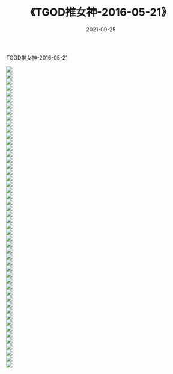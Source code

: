 ﻿---
layout: post
title:  《TGOD推女神-2016-05-21》
date:   2021-09-25
img: http://img.660000.xyz/Sharelink/网络美图/2021/TGOD推女神-2016-05-21/000.jpg
categories: [美女, 清纯, 唯美]
---

TGOD推女神-2016-05-21

  ![](http://img.660000.xyz/Sharelink/网络美图/2021/TGOD推女神-2016-05-21/001.jpg) <br> ![](http://img.660000.xyz/Sharelink/网络美图/2021/TGOD推女神-2016-05-21/002.jpg) <br> ![](http://img.660000.xyz/Sharelink/网络美图/2021/TGOD推女神-2016-05-21/003.jpg) <br> ![](http://img.660000.xyz/Sharelink/网络美图/2021/TGOD推女神-2016-05-21/004.jpg) <br> ![](http://img.660000.xyz/Sharelink/网络美图/2021/TGOD推女神-2016-05-21/005.jpg) <br> ![](http://img.660000.xyz/Sharelink/网络美图/2021/TGOD推女神-2016-05-21/006.jpg) <br> ![](http://img.660000.xyz/Sharelink/网络美图/2021/TGOD推女神-2016-05-21/007.jpg) <br> ![](http://img.660000.xyz/Sharelink/网络美图/2021/TGOD推女神-2016-05-21/008.jpg) <br> ![](http://img.660000.xyz/Sharelink/网络美图/2021/TGOD推女神-2016-05-21/009.jpg) <br> ![](http://img.660000.xyz/Sharelink/网络美图/2021/TGOD推女神-2016-05-21/010.jpg) <br> ![](http://img.660000.xyz/Sharelink/网络美图/2021/TGOD推女神-2016-05-21/011.jpg) <br> ![](http://img.660000.xyz/Sharelink/网络美图/2021/TGOD推女神-2016-05-21/012.jpg) <br> ![](http://img.660000.xyz/Sharelink/网络美图/2021/TGOD推女神-2016-05-21/013.jpg) <br> ![](http://img.660000.xyz/Sharelink/网络美图/2021/TGOD推女神-2016-05-21/014.jpg) <br> ![](http://img.660000.xyz/Sharelink/网络美图/2021/TGOD推女神-2016-05-21/015.jpg) <br> ![](http://img.660000.xyz/Sharelink/网络美图/2021/TGOD推女神-2016-05-21/016.jpg) <br> ![](http://img.660000.xyz/Sharelink/网络美图/2021/TGOD推女神-2016-05-21/017.jpg) <br> ![](http://img.660000.xyz/Sharelink/网络美图/2021/TGOD推女神-2016-05-21/018.jpg) <br> ![](http://img.660000.xyz/Sharelink/网络美图/2021/TGOD推女神-2016-05-21/019.jpg) <br> ![](http://img.660000.xyz/Sharelink/网络美图/2021/TGOD推女神-2016-05-21/020.jpg) <br> ![](http://img.660000.xyz/Sharelink/网络美图/2021/TGOD推女神-2016-05-21/021.jpg) <br> ![](http://img.660000.xyz/Sharelink/网络美图/2021/TGOD推女神-2016-05-21/022.jpg) <br> ![](http://img.660000.xyz/Sharelink/网络美图/2021/TGOD推女神-2016-05-21/023.jpg) <br> ![](http://img.660000.xyz/Sharelink/网络美图/2021/TGOD推女神-2016-05-21/024.jpg) <br> ![](http://img.660000.xyz/Sharelink/网络美图/2021/TGOD推女神-2016-05-21/025.jpg) <br> ![](http://img.660000.xyz/Sharelink/网络美图/2021/TGOD推女神-2016-05-21/026.jpg) <br> ![](http://img.660000.xyz/Sharelink/网络美图/2021/TGOD推女神-2016-05-21/027.jpg) <br> ![](http://img.660000.xyz/Sharelink/网络美图/2021/TGOD推女神-2016-05-21/028.jpg) <br> ![](http://img.660000.xyz/Sharelink/网络美图/2021/TGOD推女神-2016-05-21/029.jpg) <br> ![](http://img.660000.xyz/Sharelink/网络美图/2021/TGOD推女神-2016-05-21/030.jpg) <br> ![](http://img.660000.xyz/Sharelink/网络美图/2021/TGOD推女神-2016-05-21/031.jpg) <br> ![](http://img.660000.xyz/Sharelink/网络美图/2021/TGOD推女神-2016-05-21/032.jpg) <br> ![](http://img.660000.xyz/Sharelink/网络美图/2021/TGOD推女神-2016-05-21/033.jpg) <br> ![](http://img.660000.xyz/Sharelink/网络美图/2021/TGOD推女神-2016-05-21/034.jpg) <br> ![](http://img.660000.xyz/Sharelink/网络美图/2021/TGOD推女神-2016-05-21/035.jpg) <br> ![](http://img.660000.xyz/Sharelink/网络美图/2021/TGOD推女神-2016-05-21/036.jpg) <br> ![](http://img.660000.xyz/Sharelink/网络美图/2021/TGOD推女神-2016-05-21/037.jpg) <br> ![](http://img.660000.xyz/Sharelink/网络美图/2021/TGOD推女神-2016-05-21/038.jpg) <br> ![](http://img.660000.xyz/Sharelink/网络美图/2021/TGOD推女神-2016-05-21/039.jpg) <br> ![](http://img.660000.xyz/Sharelink/网络美图/2021/TGOD推女神-2016-05-21/040.jpg) <br> ![](http://img.660000.xyz/Sharelink/网络美图/2021/TGOD推女神-2016-05-21/041.jpg) <br> ![](http://img.660000.xyz/Sharelink/网络美图/2021/TGOD推女神-2016-05-21/042.jpg) <br> ![](http://img.660000.xyz/Sharelink/网络美图/2021/TGOD推女神-2016-05-21/043.jpg) <br> ![](http://img.660000.xyz/Sharelink/网络美图/2021/TGOD推女神-2016-05-21/044.jpg) <br> ![](http://img.660000.xyz/Sharelink/网络美图/2021/TGOD推女神-2016-05-21/045.jpg) <br> ![](http://img.660000.xyz/Sharelink/网络美图/2021/TGOD推女神-2016-05-21/046.jpg) <br> ![](http://img.660000.xyz/Sharelink/网络美图/2021/TGOD推女神-2016-05-21/047.jpg) <br> ![](http://img.660000.xyz/Sharelink/网络美图/2021/TGOD推女神-2016-05-21/048.jpg) <br> ![](http://img.660000.xyz/Sharelink/网络美图/2021/TGOD推女神-2016-05-21/049.jpg) <br> ![](http://img.660000.xyz/Sharelink/网络美图/2021/TGOD推女神-2016-05-21/050.jpg) <br>